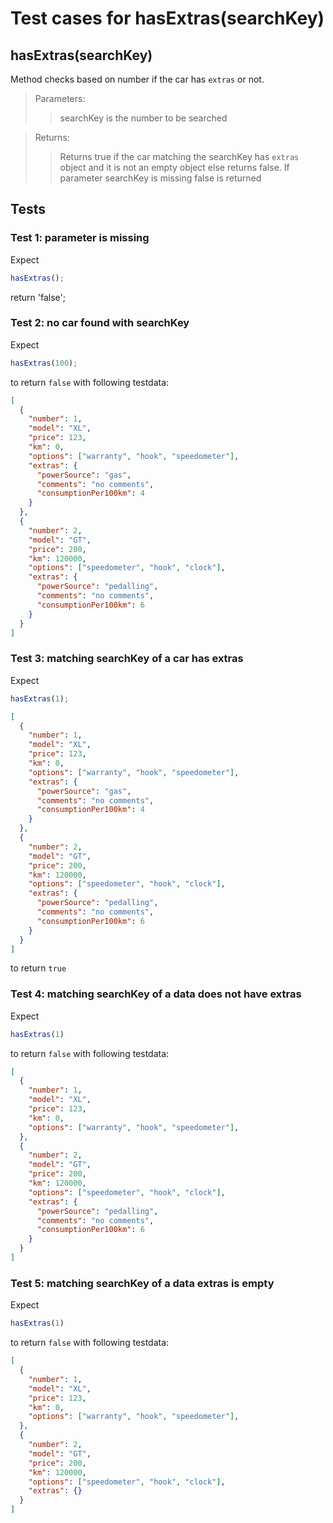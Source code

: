 # Test cases for hasExtras(searchKey)

## **hasExtras(searchKey)**

Method checks based on number if the car has `extras` or not.

>Parameters:
>>searchKey is the number to be searched

>Returns:
>>Returns true if the car matching the searchKey has `extras` object and it is not an empty object else returns false. If parameter searchKey is missing false is returned

## Tests

### Test 1: parameter is missing

Expect

```js
hasExtras();
```

return 'false';

### Test 2: no car found with searchKey

Expect

```js
hasExtras(100);
```

to return `false` with following testdata:

```json
[
  {
    "number": 1,
    "model": "XL",
    "price": 123,
    "km": 0,
    "options": ["warranty", "hook", "speedometer"],
    "extras": {
      "powerSource": "gas",
      "comments": "no comments",
      "consumptionPer100km": 4
    }
  },
  {
    "number": 2,
    "model": "GT",
    "price": 200,
    "km": 120000,
    "options": ["speedometer", "hook", "clock"],
    "extras": {
      "powerSource": "pedalling",
      "comments": "no comments",
      "consumptionPer100km": 6
    }
  }
]
```

### Test 3: matching searchKey of a car has extras

Expect 

```js
hasExtras(1);
```

```json
[
  {
    "number": 1,
    "model": "XL",
    "price": 123,
    "km": 0,
    "options": ["warranty", "hook", "speedometer"],
    "extras": {
      "powerSource": "gas",
      "comments": "no comments",
      "consumptionPer100km": 4
    }
  },
  {
    "number": 2,
    "model": "GT",
    "price": 200,
    "km": 120000,
    "options": ["speedometer", "hook", "clock"],
    "extras": {
      "powerSource": "pedalling",
      "comments": "no comments",
      "consumptionPer100km": 6
    }
  }
]
```

to return `true`

### Test 4: matching searchKey of a data does not have extras

Expect 

```js
hasExtras(1)
```

to return `false` with following testdata:

```json
[
  {
    "number": 1,
    "model": "XL",
    "price": 123,
    "km": 0,
    "options": ["warranty", "hook", "speedometer"],
  },
  {
    "number": 2,
    "model": "GT",
    "price": 200,
    "km": 120000,
    "options": ["speedometer", "hook", "clock"],
    "extras": {
      "powerSource": "pedalling",
      "comments": "no comments",
      "consumptionPer100km": 6
    }
  }
]
```

### Test 5: matching searchKey of a data extras is empty

Expect 

```js
hasExtras(1)
```

to return `false` with following testdata:

```json
[
  {
    "number": 1,
    "model": "XL",
    "price": 123,
    "km": 0,
    "options": ["warranty", "hook", "speedometer"],
  },
  {
    "number": 2,
    "model": "GT",
    "price": 200,
    "km": 120000,
    "options": ["speedometer", "hook", "clock"],
    "extras": {}
  }
]
```